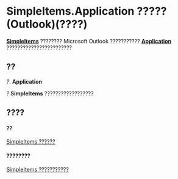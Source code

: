 
# SimpleItems.Application ????? (Outlook)(????)

 **[SimpleItems](b929ae28-fe5f-607e-37b5-ed6a304d4896.md)** ???????? Microsoft Outlook ??????????? **[Application](797003e7-ecd1-eccb-eaaf-32d6ddde8348.md)** ????????????????????????


## ??

 _?_. **Application**

 _?_ **SimpleItems** ??????????????????


## ????


#### ??


[SimpleItems ??????](b929ae28-fe5f-607e-37b5-ed6a304d4896.md)
#### ????????


[SimpleItems ???????????](http://msdn.microsoft.com/library/1e423ee9-10cd-e886-a311-792e22412391%28Office.15%29.aspx)